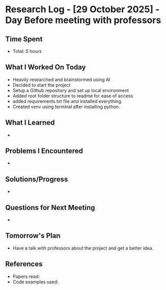 # Research Log - [29 October 2025] - Day Before meeting with professors

## Time Spent
- Total: 5 hours

## What I Worked On Today
- Heavily researched and brainstormed using AI
- Decided to start the project
- Setup a Github repository and set up local environment
- Added root folder structure to readme for ease of access
- added requirements.txt file and installed everything.
- Created venv using terminal after installing python. 

## What I Learned
- 

## Problems I Encountered
- 

## Solutions/Progress
- 

## Questions for Next Meeting
- 

## Tomorrow's Plan
- Have a talk with professors about the project and get a better idea.

## References
- Papers read:
- Code examples used: